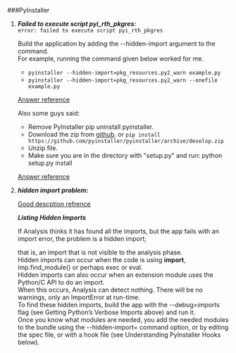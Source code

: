 ###PyInstaller

1.  ***Failed to execute script pyi_rth_pkgres:***  
    `error: failed to execute script pyi_rth_pkgres`    
    
    Build the application by adding the --hidden-import argument to the command.    
    For example, running the command given below worked for me. 
    *   `pyinstaller --hidden-import=pkg_resources.py2_warn example.py`
    *   `pyinstaller --hidden-import=pkg_resources.py2_warn --onefile example.py`
    
    [Answer reference](https://stackoverflow.com/questions/37815371/pyinstaller-failed-to-execute-script-pyi-rth-pkgres-and-missing-packages)
    
    Also some guys said:
    
    * Remove PyInstaller pip uninstall pyinstaller.
    *   Download the zip from [github](https://github.com/pyinstaller/pyinstaller/archive/develop.zip).
        or `pip install https://github.com/pyinstaller/pyinstaller/archive/develop.zip`
    *   Unzip file.
    *   Make sure you are in the directory with "setup.py" and run: python setup.py install
    
    [Answer reference](https://github.com/pyinstaller/pyinstaller/issues/2137)
    
2.  ***hidden import problem:***
    
    [Good descption refrence](https://web.archive.org/web/20200601130821/https://pyinstaller.readthedocs.io/en/stable/when-things-go-wrong.html#listing-hidden-imports)
    
    ***Listing Hidden Imports***
    
    If Analysis thinks it has found all the imports, but the app fails with an import error, the problem is a hidden import; 
    
    that is, an import that is not visible to the analysis phase.   
    Hidden imports can occur when the code is using __import__, imp.find_module() or perhaps exec or eval.      
    Hidden imports can also occur when an extension module uses the Python/C API to do an import.   
    When this occurs, Analysis can detect nothing. There will be no warnings, only an ImportError at run-time.  
    To find these hidden imports, build the app with the --debug=imports flag (see Getting Python’s Verbose Imports above) and run it.    
    Once you know what modules are needed, you add the needed modules to the bundle using the --hidden-import= command option, or by editing the spec file, or with a hook file (see Understanding PyInstaller Hooks below).    
